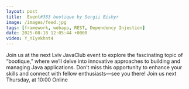 ```yaml
---
layout: post
title:  Event#383 bootique by Sergii Bishyr
image: /images/feed.jpg
tags: [framework, webapp, REST, Dependency Injection]
date: 2025-08-18 12:05:44 +0000
video: Y_YIyvkhnt4
---
```


Join us at the next Lviv JavaClub event to explore the fascinating topic of “bootique,” where we’ll delve into innovative approaches to building and managing Java applications. Don’t miss this opportunity to enhance your skills and connect with fellow enthusiasts—see you there!
Join us next Thursday, at 10:00 Online
